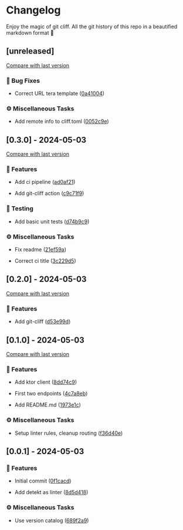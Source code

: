 # Changelog

Enjoy the magic of git cliff. All the git history of this repo in a beautified markdown format 🫶
## [unreleased]

[Compare with last version](https://github.com/amasotti/currency-api/compare/e03298dedf2a140e10db3aa885be2a1bc4de1d62..)
### 🐛 Bug Fixes


- Correct URL tera template ([0a41004](https://github.com/amasotti/currency-api/commit/0a410047bb4ec9821cec8933c5941e17e78d6592))

### ⚙️ Miscellaneous Tasks


- Add remote info to cliff.toml ([0052c9e](https://github.com/amasotti/currency-api/commit/0052c9e6d089b10091403cc8317e3f508ab8de30))

## [0.3.0] - 2024-05-03

[Compare with last version](https://github.com/amasotti/currency-api/compare/d53e99db6f3be7aedb3b5711d6f3e06c81864ae9..e03298dedf2a140e10db3aa885be2a1bc4de1d62)
### 🚀 Features


- Add ci pipeline ([ad0af21](https://github.com/amasotti/currency-api/commit/ad0af2188dba7cb509fe6a64f97293339e3f98c3))

- Add git-cliff action ([c9c71f9](https://github.com/amasotti/currency-api/commit/c9c71f93c0187613ff0d0544dc73f53da779e8cd))

### 🧪 Testing


- Add basic unit tests ([d74b9c9](https://github.com/amasotti/currency-api/commit/d74b9c931939f976946a2393f4d0e0a1b8387469))

### ⚙️ Miscellaneous Tasks


- Fix readme ([21ef59a](https://github.com/amasotti/currency-api/commit/21ef59af39cfb2d76b50a6c2f58fe34c59ef30c7))

- Correct ci title ([3c229d5](https://github.com/amasotti/currency-api/commit/3c229d5e59b03f5ba06156f603f94e9b21cd3ffb))

## [0.2.0] - 2024-05-03

[Compare with last version](https://github.com/amasotti/currency-api/compare/1973e1c99a07b38f097652f8b37d93655178af81..d53e99db6f3be7aedb3b5711d6f3e06c81864ae9)
### 🚀 Features


- Add git-cliff ([d53e99d](https://github.com/amasotti/currency-api/commit/d53e99db6f3be7aedb3b5711d6f3e06c81864ae9))

## [0.1.0] - 2024-05-03

[Compare with last version](https://github.com/amasotti/currency-api/compare/8d5d41817a95cf568aa2198ea663bebcd88dbcd3..1973e1c99a07b38f097652f8b37d93655178af81)
### 🚀 Features


- Add ktor client ([8dd74c9](https://github.com/amasotti/currency-api/commit/8dd74c9382e93bb50820299b549a11fcd9938eef))

- First two endpoints ([4c7a8eb](https://github.com/amasotti/currency-api/commit/4c7a8eb53a98683866185619510a920ab4417e77))

- Add README.md ([1973e1c](https://github.com/amasotti/currency-api/commit/1973e1c99a07b38f097652f8b37d93655178af81))

### ⚙️ Miscellaneous Tasks


- Setup linter rules, cleanup routing ([f36d40e](https://github.com/amasotti/currency-api/commit/f36d40ef4ed6d61f1301cb0b4495002cb993d268))

## [0.0.1] - 2024-05-03

### 🚀 Features


- Initial commit ([0f1cacd](https://github.com/amasotti/currency-api/commit/0f1cacda5db673b00e2b2923d5b9a3416916d23b))

- Add detekt as linter ([8d5d418](https://github.com/amasotti/currency-api/commit/8d5d41817a95cf568aa2198ea663bebcd88dbcd3))

### ⚙️ Miscellaneous Tasks


- Use version catalog ([689f2a9](https://github.com/amasotti/currency-api/commit/689f2a9ef539d965ed4efc368e15721f9b3bef5a))

<!-- generated by git-cliff -->
